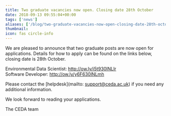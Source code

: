 ```yaml
---
title: Two graduate vacancies now open. Closing date 28th October
date: 2018-09-13 09:55:04+00:00
tags: ['news']
aliases: ['/blog/two-graduate-vacancies-now-open-closing-date-28th-october']
thumbnail: 
icon: fas circle-info
---
```

We are pleased to announce that two graduate posts are now open for applications. Details for how to apply can be found on the links below, closing date is 28th October.   


Environmental Data Scientist: <http://ow.ly/i5t930lNLlr>   
Software Developer: <http://ow.ly/y6F630lNLmh>


Please contact the [helpdesk](mailto: support@ceda.ac.uk) if you need any additional information. 


We look forward to reading your applications. 


The CEDA team

